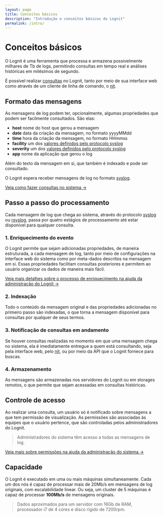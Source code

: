 ```yaml
---
layout: page
title: Conceitos básicos
description: "Introdução e conceitos básicos do Lognit"
permalink: /intro/
---
```


# Conceitos básicos

O Lognit é uma ferramenta que processa e armazena possivelmente milhares de Tb de logs, permitindo consultas em tempo real e análises históricas em milésimos de segundo.

É possível realizar [consultas](/querying) no Lognit, tanto por meio de sua interface web como através de um cliente de linha de comando, o [nit](http://github.com/intelie/lognit-cli).

## Formato das mensagens

As mensagens de log podem ter, opcionalmente, algumas propriedades que podem ser facilmente consultados. São elas:

* **host** nome do host que gerou a mensagem 
* **date** data da criação da mensagem, no formato yyyyMMdd
* **time** hora da criação da mensagem, no formato HHmmss
* **facility** um dos [valores definidos pelo protocolo syslog](http://en.wikipedia.org/wiki/Syslog#Facility_Levels)
* **severity** um dos [valores definidos pelo protocolo syslog](http://en.wikipedia.org/wiki/Syslog#Severity_levels)
* **app** nome da aplicação que gerou o log

Além do texto da mensagem em si, que também é indexado e pode ser consultado.

O Lognit espera receber mensagens de log no formato [syslog](http://en.wikipedia.org/wiki/Syslog). 

[Veja como fazer consultas no sistema &rarr;](/querying)

## Passo a passo do processamento

Cada mensagem de log que chega ao sistema, através do protocolo [syslog](http://en.wikipedia.org/wiki/Syslog) ou [rsyslog](http://www.rsyslog.com/doc/manual.html), passa por quatro estágios de processamento até estar disponível para qualquer consulta.

### 1. Enriquecimento do evento

O Lognit permite que sejam adicionadas propriedades, de maneira estruturada, a cada mensagem de log, tanto por meio de configurações na interface web do sistema como por meta-dados descritos na mensagem em si. Essas propriedades facilitam consultas posteriores e permitem ao usuário organizar os dados de maneira mais fácil.

[Veja mais detalhes sobre o processo de enriquecimento na ajuda da administração do Lognit &rarr;](/administrating)

### 2. Indexação

Todo o conteúdo da mensagem original e das propriedades adicionadas no primeiro passo são indexadas, o que torna a mensagem disponível para consultas por qualquer de seus termos.

### 3. Notificação de consultas em andamento

Se houver consultas realizadas no momento em que uma mensagem chega no sistema, ela é imediatamente entregue a quem está consultando, seja pela interface web, pelo [nit](http://github.com/intelie/lognit-cli), ou por meio da API que o Lognit fornece para buscas.

### 4. Armazenamento

As mensagens são armazenadas nos servidores do Lognit ou em storages remotos, o que permite que sejam acessadas em consultas históricas.


## Controle de acesso

Ao realizar uma consulta, um usuário só é notificado sobre mensagens a que tem permissão de visualização. As permissões são associadas às equipes que o usuário pertence, que são controladas pelos administradores do Lognit. 

> Administradores do sistema têm acesso a todas as mensagens de log.

[Veja mais sobre permissões na ajuda da administração do sistema &rarr;](/administrating)

## Capacidade

O Lognit é executado em uma ou mais máquinas simultaneamente. Cada um dos nós é capaz de processar mais de 20Mb/s em mensagens de log originais, com escalabilidade linear. Ou seja, um cluster de 5 máquinas é capaz de processar **100Mb/s** de mensagens originais.

> Dados aproximados para um servidor com 16Gb de RAM, processador i7 de 4 cores e disco rígido de 7200rpm.
